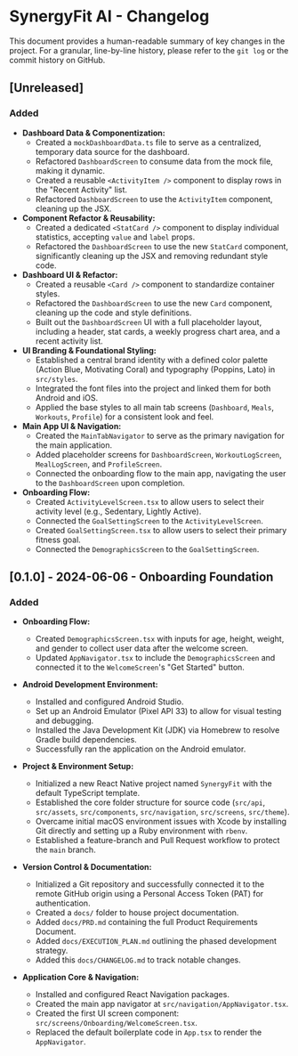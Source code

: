 # SynergyFit AI - Changelog

This document provides a human-readable summary of key changes in the project. For a granular, line-by-line history, please refer to the `git log` or the commit history on GitHub.

## [Unreleased]
### Added
- **Dashboard Data & Componentization:**
  - Created a `mockDashboardData.ts` file to serve as a centralized, temporary data source for the dashboard.
  - Refactored `DashboardScreen` to consume data from the mock file, making it dynamic.
  - Created a reusable `<ActivityItem />` component to display rows in the "Recent Activity" list.
  - Refactored `DashboardScreen` to use the `ActivityItem` component, cleaning up the JSX.
- **Component Refactor & Reusability:**
  - Created a dedicated `<StatCard />` component to display individual statistics, accepting `value` and `label` props.
  - Refactored the `DashboardScreen` to use the new `StatCard` component, significantly cleaning up the JSX and removing redundant style code.
- **Dashboard UI & Refactor:**
  - Created a reusable `<Card />` component to standardize container styles.
  - Refactored the `DashboardScreen` to use the new `Card` component, cleaning up the code and style definitions.
  - Built out the `DashboardScreen` UI with a full placeholder layout, including a header, stat cards, a weekly progress chart area, and a recent activity list.
- **UI Branding & Foundational Styling:**
  - Established a central brand identity with a defined color palette (Action Blue, Motivating Coral) and typography (Poppins, Lato) in `src/styles`.
  - Integrated the font files into the project and linked them for both Android and iOS.
  - Applied the base styles to all main tab screens (`Dashboard`, `Meals`, `Workouts`, `Profile`) for a consistent look and feel.
- **Main App UI & Navigation:**
  - Created the `MainTabNavigator` to serve as the primary navigation for the main application.
  - Added placeholder screens for `DashboardScreen`, `WorkoutLogScreen`, `MealLogScreen`, and `ProfileScreen`.
  - Connected the onboarding flow to the main app, navigating the user to the `DashboardScreen` upon completion.
- **Onboarding Flow:**
  - Created `ActivityLevelScreen.tsx` to allow users to select their activity level (e.g., Sedentary, Lightly Active).
  - Connected the `GoalSettingScreen` to the `ActivityLevelScreen`.
  - Created `GoalSettingScreen.tsx` to allow users to select their primary fitness goal.
  - Connected the `DemographicsScreen` to the `GoalSettingScreen`.

## [0.1.0] - 2024-06-06 - Onboarding Foundation
### Added
- **Onboarding Flow:**
  - Created `DemographicsScreen.tsx` with inputs for age, height, weight, and gender to collect user data after the welcome screen.
  - Updated `AppNavigator.tsx` to include the `DemographicsScreen` and connected it to the `WelcomeScreen`'s "Get Started" button.

- **Android Development Environment:**
  - Installed and configured Android Studio.
  - Set up an Android Emulator (Pixel API 33) to allow for visual testing and debugging.
  - Installed the Java Development Kit (JDK) via Homebrew to resolve Gradle build dependencies.
  - Successfully ran the application on the Android emulator.

- **Project & Environment Setup:**
  - Initialized a new React Native project named `SynergyFit` with the default TypeScript template.
  - Established the core folder structure for source code (`src/api`, `src/assets`, `src/components`, `src/navigation`, `src/screens`, `src/theme`).
  - Overcame initial macOS environment issues with Xcode by installing Git directly and setting up a Ruby environment with `rbenv`.
  - Established a feature-branch and Pull Request workflow to protect the `main` branch.

- **Version Control & Documentation:**
  - Initialized a Git repository and successfully connected it to the remote GitHub origin using a Personal Access Token (PAT) for authentication.
  - Created a `docs/` folder to house project documentation.
  - Added `docs/PRD.md` containing the full Product Requirements Document.
  - Added `docs/EXECUTION_PLAN.md` outlining the phased development strategy.
  - Added this `docs/CHANGELOG.md` to track notable changes.

- **Application Core & Navigation:**
  - Installed and configured React Navigation packages.
  - Created the main app navigator at `src/navigation/AppNavigator.tsx`.
  - Created the first UI screen component: `src/screens/Onboarding/WelcomeScreen.tsx`.
  - Replaced the default boilerplate code in `App.tsx` to render the `AppNavigator`.
